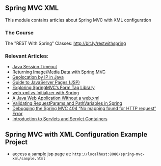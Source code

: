 ## Spring MVC XML

This module contains articles about Spring MVC with XML configuration

### The Course

The "REST With Spring" Classes: http://bit.ly/restwithspring

### Relevant Articles: 

- [Java Session Timeout](https://www.baeldung.com/servlet-session-timeout)
- [Returning Image/Media Data with Spring MVC](https://www.baeldung.com/spring-mvc-image-media-data)
- [Geolocation by IP in Java](https://www.baeldung.com/geolocation-by-ip-with-maxmind)
- [Guide to JavaServer Pages (JSP)](https://www.baeldung.com/jsp)
- [Exploring SpringMVC’s Form Tag Library](https://www.baeldung.com/spring-mvc-form-tags)
- [web.xml vs Initializer with Spring](https://www.baeldung.com/spring-xml-vs-java-config)
- [A Java Web Application Without a web.xml](https://www.baeldung.com/java-web-app-without-web-xml)
- [Validating RequestParams and PathVariables in Spring](https://www.baeldung.com/spring-validate-requestparam-pathvariable)
- [Debugging the Spring MVC 404 “No mapping found for HTTP request” Error](https://www.baeldung.com/spring-mvc-404-error)
- [Introduction to Servlets and Servlet Containers](https://www.baeldung.com/java-servlets-containers-intro)

## Spring MVC with XML Configuration Example Project

- access a sample jsp page at: `http://localhost:8080/spring-mvc-xml/sample.html`
